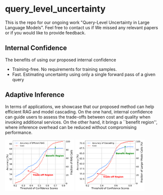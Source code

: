 # query_level_uncertainty

This is the repo for our ongoing work "Query-Level Uncertainty in Large Language Models". Feel free to contact us if We missed any relevant papers or if you would like to provide feedback. 

## Internal Confidence
The benefits of using our proposed internal confidence
* Training-free. No requirements for training samples.
* Fast. Estimating uncertainty using only a single forward pass of a given query

## Adaptive Inference
In terms of applications, we showcase that our proposed method can help efficient RAG and model cascading. 
On the one hand, internal confidence can guide users to assess the trade-offs between cost and quality when invoking additional services. On the other hand, it brings a ``benefit region'', where inference overhead can be reduced without compromising performance.

<p float="left">
  <img src="figure/rag_acc_cost.png" width="45%" />
  <img src="figure/cascade_acc_cost.png" width="45%" />
</p>
